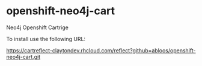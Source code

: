 openshift-neo4j-cart
====================

Neo4j Openshift Cartrige

To install use the following URL:

https://cartreflect-claytondev.rhcloud.com/reflect?github=abloos/openshift-neo4j-cart.git
